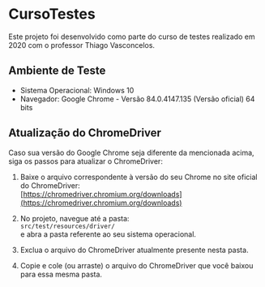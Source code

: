 # CursoTestes

Este projeto foi desenvolvido como parte do curso de testes realizado em 2020 com o professor Thiago Vasconcelos.

## Ambiente de Teste

- Sistema Operacional: Windows 10  
- Navegador: Google Chrome - Versão 84.0.4147.135 (Versão oficial) 64 bits

## Atualização do ChromeDriver

Caso sua versão do Google Chrome seja diferente da mencionada acima, siga os passos para atualizar o ChromeDriver:

1. Baixe o arquivo correspondente à versão do seu Chrome no site oficial do ChromeDriver:  
   [https://chromedriver.chromium.org/downloads](https://chromedriver.chromium.org/downloads)

2. No projeto, navegue até a pasta:  
   `src/test/resources/driver/`  
   e abra a pasta referente ao seu sistema operacional.

3. Exclua o arquivo do ChromeDriver atualmente presente nesta pasta.

4. Copie e cole (ou arraste) o arquivo do ChromeDriver que você baixou para essa mesma pasta.
